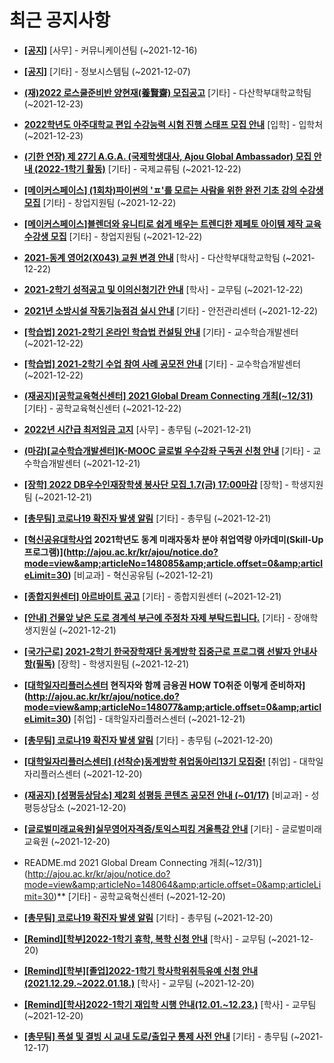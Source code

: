 # 최근 공지사항

* **[[공지]](http://ajou.ac.kr/kr/ajou/notice.do?mode=view&amp;articleNo=147976&amp;article.offset=0&amp;articleLimit=30)**
 [사무] - 커뮤니케이션팀 (~2021-12-16)

* **[[공지]](http://ajou.ac.kr/kr/ajou/notice.do?mode=view&amp;articleNo=141548&amp;article.offset=0&amp;articleLimit=30)**
 [기타] - 정보시스템팀 (~2021-12-07)

* **[(재)2022 로스쿨준비반 양현재(養賢齋) 모집공고](http://ajou.ac.kr/kr/ajou/notice.do?mode=view&amp;articleNo=148133&amp;article.offset=0&amp;articleLimit=30)**
 [기타] - 다산학부대학교학팀 (~2021-12-23)

* **[2022학년도 아주대학교 편입 수강능력 시험 진행 스태프 모집 안내](http://ajou.ac.kr/kr/ajou/notice.do?mode=view&amp;articleNo=148132&amp;article.offset=0&amp;articleLimit=30)**
 [입학] - 입학처 (~2021-12-23)

* **[(기한 연장) 제 27기 A.G.A. (국제학생대사, Ajou Global Ambassador) 모집 안내 (2022-1학기 활동)](http://ajou.ac.kr/kr/ajou/notice.do?mode=view&amp;articleNo=148129&amp;article.offset=0&amp;articleLimit=30)**
 [기타] - 국제교류팀 (~2021-12-22)

* **[[메이커스페이스] (1회차)파이썬의 &#x27;ㅍ&#x27;를 모르는 사람을 위한 완전 기초 강의 수강생 모집](http://ajou.ac.kr/kr/ajou/notice.do?mode=view&amp;articleNo=148126&amp;article.offset=0&amp;articleLimit=30)**
 [기타] - 창업지원팀 (~2021-12-22)

* **[[메이커스페이스]블렌더와 유니티로 쉽게 배우는 트렌디한 제페토 아이템 제작 교육 수강생 모집](http://ajou.ac.kr/kr/ajou/notice.do?mode=view&amp;articleNo=148125&amp;article.offset=0&amp;articleLimit=30)**
 [기타] - 창업지원팀 (~2021-12-22)

* **[2021-동계 영어2(X043) 교원 변경 안내](http://ajou.ac.kr/kr/ajou/notice.do?mode=view&amp;articleNo=148121&amp;article.offset=0&amp;articleLimit=30)**
 [학사] - 다산학부대학교학팀 (~2021-12-22)

* **[2021-2학기 성적공고 및 이의신청기간 안내](http://ajou.ac.kr/kr/ajou/notice.do?mode=view&amp;articleNo=148116&amp;article.offset=0&amp;articleLimit=30)**
 [학사] - 교무팀 (~2021-12-22)

* **[2021년 소방시설 작동기능점검 실시 안내](http://ajou.ac.kr/kr/ajou/notice.do?mode=view&amp;articleNo=148109&amp;article.offset=0&amp;articleLimit=30)**
 [기타] - 안전관리센터 (~2021-12-22)

* **[[학습법] 2021-2학기 온라인 학습법 컨설팅 안내](http://ajou.ac.kr/kr/ajou/notice.do?mode=view&amp;articleNo=148108&amp;article.offset=0&amp;articleLimit=30)**
 [기타] - 교수학습개발센터 (~2021-12-22)

* **[[학습법] 2021-2학기 수업 참여 사례 공모전 안내](http://ajou.ac.kr/kr/ajou/notice.do?mode=view&amp;articleNo=148107&amp;article.offset=0&amp;articleLimit=30)**
 [기타] - 교수학습개발센터 (~2021-12-22)

* **[(재공지)[공학교육혁신센터] 2021 Global Dream Connecting 개최(~12/31)](http://ajou.ac.kr/kr/ajou/notice.do?mode=view&amp;articleNo=148104&amp;article.offset=0&amp;articleLimit=30)**
 [기타] - 공학교육혁신센터 (~2021-12-22)

* **[2022년 시간급 최저임금 고지](http://ajou.ac.kr/kr/ajou/notice.do?mode=view&amp;articleNo=148103&amp;article.offset=0&amp;articleLimit=30)**
 [사무] - 총무팀 (~2021-12-21)

* **[(마감)[교수학습개발센터]K-MOOC 글로벌 우수강좌 구독권 신청 안내](http://ajou.ac.kr/kr/ajou/notice.do?mode=view&amp;articleNo=148098&amp;article.offset=0&amp;articleLimit=30)**
 [기타] - 교수학습개발센터 (~2021-12-21)

* **[[장학] 2022 DB우수인재장학생 봉사단 모집_1.7(금) 17:00마감](http://ajou.ac.kr/kr/ajou/notice.do?mode=view&amp;articleNo=148097&amp;article.offset=0&amp;articleLimit=30)**
 [장학] - 학생지원팀 (~2021-12-21)

* **[[총무팀] 코로나19 확진자 발생 알림](http://ajou.ac.kr/kr/ajou/notice.do?mode=view&amp;articleNo=148095&amp;article.offset=0&amp;articleLimit=30)**
 [기타] - 총무팀 (~2021-12-21)

* **[[혁신공유대학사업](마감임박) 2021학년도 동계 미래자동차 분야 취업역량 아카데미(Skill-Up 프로그램)](http://ajou.ac.kr/kr/ajou/notice.do?mode=view&amp;articleNo=148085&amp;article.offset=0&amp;articleLimit=30)**
 [비교과] - 혁신공유팀 (~2021-12-21)

* **[[종합지원센터] 아르바이트 공고](http://ajou.ac.kr/kr/ajou/notice.do?mode=view&amp;articleNo=148083&amp;article.offset=0&amp;articleLimit=30)**
 [기타] - 종합지원센터 (~2021-12-21)

* **[[안내] 건물앞 낮은 도로 경계석 부근에 주정차 자제 부탁드립니다.](http://ajou.ac.kr/kr/ajou/notice.do?mode=view&amp;articleNo=148081&amp;article.offset=0&amp;articleLimit=30)**
 [기타] - 장애학생지원실 (~2021-12-21)

* **[[국가근로] 2021-2학기 한국장학재단 동계방학 집중근로 프로그램 선발자 안내사항(필독)](http://ajou.ac.kr/kr/ajou/notice.do?mode=view&amp;articleNo=148080&amp;article.offset=0&amp;articleLimit=30)**
 [장학] - 학생지원팀 (~2021-12-21)

* **[[대학일자리플러스센터](커리어하이) 현직자와 함께 금융권 HOW TO취준 이렇게 준비하자](http://ajou.ac.kr/kr/ajou/notice.do?mode=view&amp;articleNo=148077&amp;article.offset=0&amp;articleLimit=30)**
 [취업] - 대학일자리플러스센터 (~2021-12-21)

* **[[총무팀] 코로나19 확진자 발생 알림](http://ajou.ac.kr/kr/ajou/notice.do?mode=view&amp;articleNo=148071&amp;article.offset=0&amp;articleLimit=30)**
 [기타] - 총무팀 (~2021-12-20)

* **[[대학일자리플러스센터] (선착순)동계방학 취업동아리13기 모집중!](http://ajou.ac.kr/kr/ajou/notice.do?mode=view&amp;articleNo=148070&amp;article.offset=0&amp;articleLimit=30)**
 [취업] - 대학일자리플러스센터 (~2021-12-20)

* **[(재공지) [성평등상담소] 제2회 성평등 콘텐츠 공모전 안내 (~01/17)](http://ajou.ac.kr/kr/ajou/notice.do?mode=view&amp;articleNo=148069&amp;article.offset=0&amp;articleLimit=30)**
 [비교과] - 성평등상담소 (~2021-12-20)

* **[[글로벌미래교육원]실무영어자격증/토익스피킹 겨울특강 안내](http://ajou.ac.kr/kr/ajou/notice.do?mode=view&amp;articleNo=148065&amp;article.offset=0&amp;articleLimit=30)**
 [기타] - 글로벌미래교육원 (~2021-12-20)

* README.md 2021 Global Dream Connecting 개최(~12/31)](http://ajou.ac.kr/kr/ajou/notice.do?mode=view&amp;articleNo=148064&amp;article.offset=0&amp;articleLimit=30)**
 [기타] - 공학교육혁신센터 (~2021-12-20)

* **[[총무팀] 코로나19 확진자 발생 알림](http://ajou.ac.kr/kr/ajou/notice.do?mode=view&amp;articleNo=148059&amp;article.offset=0&amp;articleLimit=30)**
 [기타] - 총무팀 (~2021-12-20)

* **[[Remind][학부]2022-1학기 휴학, 복학 신청 안내](http://ajou.ac.kr/kr/ajou/notice.do?mode=view&amp;articleNo=148040&amp;article.offset=0&amp;articleLimit=30)**
 [학사] - 교무팀 (~2021-12-20)

* **[[Remind][학부][졸업]2022-1학기 학사학위취득유예 신청 안내(2021.12.29.~2022.01.18.)](http://ajou.ac.kr/kr/ajou/notice.do?mode=view&amp;articleNo=148039&amp;article.offset=0&amp;articleLimit=30)**
 [학사] - 교무팀 (~2021-12-20)

* **[[Remind][학사]2022-1학기 재입학 시행 안내(12.01.~12.23.)](http://ajou.ac.kr/kr/ajou/notice.do?mode=view&amp;articleNo=148038&amp;article.offset=0&amp;articleLimit=30)**
 [학사] - 교무팀 (~2021-12-20)

* **[[총무팀] 폭설 및 결빙 시 교내 도로/출입구 통제 사전 안내](http://ajou.ac.kr/kr/ajou/notice.do?mode=view&amp;articleNo=148027&amp;article.offset=0&amp;articleLimit=30)**
 [기타] - 총무팀 (~2021-12-17)
